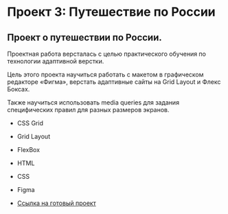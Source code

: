 # Проект 3: Путешествие по России


## Проект о путешествии по России.
Проектная работа версталась с целью практического обучения по технологии адаптивной верстки. 

Цель этого проекта научиться работать с макетом в графическом редакторе «Фигма»,
верстать адаптивные сайты на Grid Layout и Флекс Боксах. 

Также научиться использовать media queries для задания специфических правил для разных размеров экранов.

* CSS Grid 
* Grid Layout 
* FlexBox
* HTML
* CSS
* Figma



* [Ссылка на готовый проект](https://aghabayova.github.io/russian-travel/)





